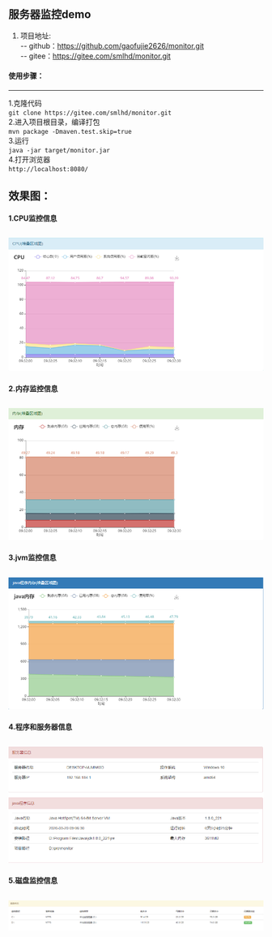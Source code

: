 ## 服务器监控demo  
1. 项目地址:  
 -- github：https://github.com/gaofujie2626/monitor.git  
 -- gitee：https://gitee.com/smlhd/monitor.git  
#### 使用步骤：
-------
1.克隆代码  
`git clone https://gitee.com/smlhd/monitor.git`  
2.进入项目根目录，编译打包  
`mvn package -Dmaven.test.skip=true`  
3.运行  
`java -jar target/monitor.jar`  
4.打开浏览器  
`http://localhost:8080/`  

效果图：
------
#### 1.CPU监控信息  
![avatar](imgs/1.png) 
------
#### 2.内存监控信息  
![avatar](imgs/2.png)  
------
#### 3.jvm监控信息
![avatart](imgs/3.png)
------
#### 4.程序和服务器信息
![avatar](imgs/4.png)
------
#### 5.磁盘监控信息
![avatar](imgs/5.png)
------
